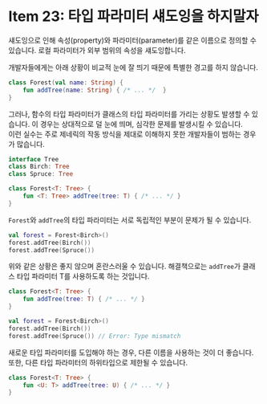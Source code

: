 # Item 23: 타입 파라미터 섀도잉을 하지말자

섀도잉으로 인해 속성(property)와 파라미터(parameter)를 같은 이름으로 정의할 수 있습니다. 
로컬 파라미터가 외부 범위의 속성을 섀도잉합니다. 

개발자들에게는 아래 상황이 비교적 눈에 잘 띄기 때문에 특별한 경고를 하지 않습니다.

```kotlin
class Forest(val name: String) {
    fun addTree(name: String) { /* ... */  }
}
```

그러나, 함수의 타입 파라미터가 클래스의 타입 파라미터를 가리는 상황도 발생할 수 있습니다. 
이 경우는 상대적으로 덜 눈에 띄며, 심각한 문제를 발생시킬 수 있습니다.  
이런 실수는 주로 제네릭의 작동 방식을 제대로 이해하지 못한 개발자들이 범하는 경우가 많습니다.

```kotlin
interface Tree
class Birch: Tree
class Spruce: Tree

class Forest<T: Tree> {
    fun <T: Tree> addTree(tree: T) { /* ... */ }
}
```

`Forest`와 `addTree`의 타입 파라미터는 서로 독립적인 부분이 문제가 될 수 있습니다.

```kotlin
val forest = Forest<Birch>()
forest.addTree(Birch())
forest.addTree(Spruce())
```

위와 같은 상황은 좋지 않으며 혼란스러울 수 있습니다.
해결책으로는 `addTree`가 클래스 타입 파라미터 T를 사용하도록 하는 것입니다.

```kotlin
class Forest<T: Tree> {
    fun addTree(tree: T) { /* ... */ }
}

val forest = Forest<Birch>()
forest.addTree(Birch())
forest.addTree(Spruce()) // Error: Type mismatch
```

새로운 타입 파라미터를 도입해야 하는 경우, 다른 이름을 사용하는 것이 더 좋습니다. 또한, 다른 타입 파라미터의 하위타입으로 제한될 수 있습니다.

```kotlin
class Forest<T: Tree> {
    fun <U: T> addTree(tree: U) { /* ... */ }
}
```